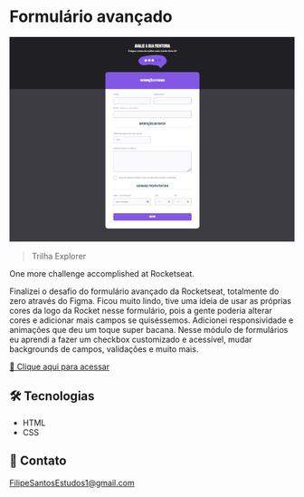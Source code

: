# Formulário avançado 

![preview](./.github/preview.png)

> Trilha Explorer

One more challenge accomplished at Rocketseat.

Finalizei o desafio do formulário avançado da Rocketseat, totalmente do zero através do Figma. Ficou muito lindo, tive uma ideia de usar as próprias cores da logo da Rocket nesse formulário, pois a gente poderia alterar cores e adicionar mais campos se quiséssemos. Adicionei responsividade e animações que deu um toque super bacana. Nesse módulo de formulários eu aprendi a fazer um checkbox customizado e acessível, mudar backgrounds de campos, validações e muito mais.

[🔗 Clique aqui para acessar](https://filipesantos07.github.io/Rocketseat-desafio-formulario-avancado/)

## 🛠️ Tecnologias

- HTML
- CSS

## 💛 Contato

FilipeSantosEstudos1@gmail.com
